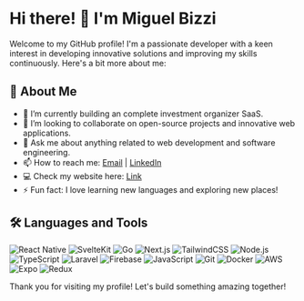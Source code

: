 # Hi there! 👋 I'm Miguel Bizzi

Welcome to my GitHub profile! I'm a passionate developer with a keen interest in developing innovative solutions and improving my skills continuously. Here's a bit more about me:

## 🚀 About Me

- 🌱 I’m currently building an complete investment organizer SaaS.
- 👯 I’m looking to collaborate on open-source projects and innovative web applications.
- 💬 Ask me about anything related to web development and software engineering.
- 📫 How to reach me: [Email](mailto:migueloliveirabizzi@gmail.com) | [LinkedIn](https://www.linkedin.com/in/miguelbizzi/)
- 💻 Check my website here: [Link](https://www.miguelbizzi.com.br/en)
- ⚡ Fun fact: I love learning new languages and exploring new places!

## 🛠️ Languages and Tools

![React Native](https://img.shields.io/badge/-React%20Native-black?style=flat-square&logo=react)
![SvelteKit](https://img.shields.io/badge/-SvelteKit-black?style=flat-square&logo=svelte)
![Go](https://img.shields.io/badge/-Go-black?style=flat-square&logo=go)
![Next.js](https://img.shields.io/badge/-Next.js-black?style=flat-square&logo=next.js)
![TailwindCSS](https://img.shields.io/badge/-TailwindCSS-black?style=flat-square&logo=tailwind-css)
![Node.js](https://img.shields.io/badge/-Node.js-black?style=flat-square&logo=node.js)
![TypeScript](https://img.shields.io/badge/-TypeScript-black?style=flat-square&logo=typescript)
![Laravel](https://img.shields.io/badge/-Laravel-black?style=flat-square&logo=laravel)
![Firebase](https://img.shields.io/badge/-Firebase-black?style=flat-square&logo=firebase)
![JavaScript](https://img.shields.io/badge/-JavaScript-black?style=flat-square&logo=javascript)
![Git](https://img.shields.io/badge/-Git-black?style=flat-square&logo=git)
![Docker](https://img.shields.io/badge/-Docker-black?style=flat-square&logo=docker)
![AWS](https://img.shields.io/badge/-AWS-black?style=flat-square&logo=amazon-aws)
![Expo](https://img.shields.io/badge/-Expo-black?style=flat-square&logo=expo)
![Redux](https://img.shields.io/badge/-Redux-black?style=flat-square&logo=redux)

Thank you for visiting my profile! Let's build something amazing together!
